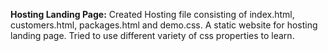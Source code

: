 **Hosting Landing Page:**
Created Hosting file consisting of index.html, customers.html, packages.html and demo.css.
A static website for hosting landing page.
Tried to use different variety of css properties to learn.
